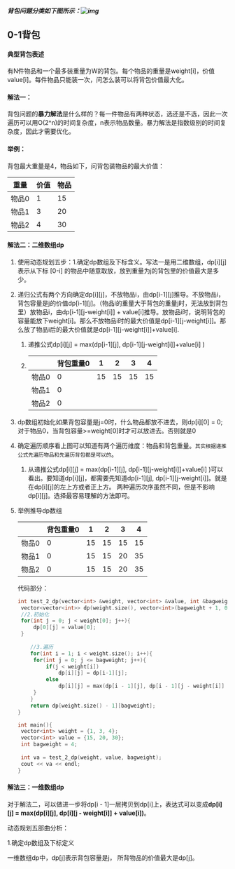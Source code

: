 ##### 背包问题分类如下图所示：![img](D:\工作内容2\md\背包问题图解.png)

## **0-1背包**



#### **典型背包表述**

有N件物品和一个最多装重量为W的背包。每个物品的重量是weight[i]，价值value[i]。每件物品只能装一次，问怎么装可以将背包价值最大化。



#### **解法一**：

背包问题的**暴力解法**是什么样的？每一件物品有两种状态，选还是不选，因此一次遍历可以用O(2^n)的时间复杂度，n表示物品数量。暴力解法是指数级别的时间复杂度，因此才需要优化。

#### **举例**：

背包最大重量是4，物品如下，问背包装物品的最大价值：

| 重量  | 价值 | 物品 |
| ----- | ---- | ---- |
| 物品0 | 1    | 15   |
| 物品1 | 3    | 20   |
| 物品2 | 4    | 30   |



#### **解法二：二维数组dp**

1.   使用动态规划五步：1.确定dp数组及下标含义。写法一是用二维数组，dp[i][j]表示从下标 [0-i] 的物品中随意取放，放到重量为j的背包里的价值最大是多少。

2. 递归公式有两个方向确定dp[i][j]，不放物品i，由dp[i-1][j]推导。不放物品i，背包容量是j的价值dp[i-1][j]。（物品i的重量大于背包的重量j时，无法放到背包里）放物品i，由dp[i-1][j-weight[i]] + value[i]推导。放物品i时，说明背包的容量能放下weight[i]。那么不放物品i时的最大价值是dp[i-1][j-weight[i]]。那么放了物品i后的最大价值就是dp[i-1][j-weight[i]]+value[i].

   1. 递推公式dp[i][j] = max(dp[i-1][j], dp[i-1][j-weight[i]]+value[i] )

   2. |       | 背包重量0 | 1    | 2    | 3    | 4    |
      | ----- | --------- | ---- | ---- | ---- | ---- |
      | 物品0 | 0         | 15   | 15   | 15   | 15   |
      | 物品1 | 0         |      |      |      |      |
      | 物品2 | 0         |      |      |      |      |

3. dp数组初始化如果背包容量是j=0时，什么物品都放不进去，则dp[i][0] = 0;对于物品0，当背包容量>=weight[0]时才可以放进去。否则就是0

4. 确定遍历顺序看上图可以知道有两个遍历维度：物品和背包重量。`其实根据递推公式先遍历物品和先遍历背包都是可以的`。

   1. 从递推公式dp[i][j] = max(dp[i-1][j], dp[i-1][j-weight[i]]+value[i] )可以看出。要知道dp[i][j]，都需要先知道dp[i-1][j], dp[i-1][j-weight[i]]。就是在dp[i][j]的左上方或者正上方。
      两种遍历次序虽然不同，但是不影响dp[i][j]。选择最容易理解的方法即可。

5. 举例推导dp数组

   |       | 背包重量0 | 1    | 2    | 3    | 4    |
   | ----- | --------- | ---- | ---- | ---- | ---- |
   | 物品0 | 0         | 15   | 15   | 15   | 15   |
   | 物品1 | 0         | 15   | 15   | 20   | 35   |
   | 物品2 | 0         | 15   | 15   | 20   | 35   |

   代码部分：

   ```c++
   int test_2_dp(vector<int> &weight, vector<int> &value, int &bagweight){        //1.确定二维数组    
   	vector<vector<int>> dp(weight.size(), vector<int>(bagweight + 1, 0));    	
   	//2.初始化    
   	for(int j = 0; j < weight[0]; j++){        
   		dp[0][j] = value[0];    
   	}   
       
       //3.遍历    
       for(int i = 1; i < weight.size(); i++){        
       	for(int j = 0; j <= bagweight; j++){            
       		if(j < weight[i])                
       			dp[i][j] = dp[i-1][j];            
       		else                
       			dp[i][j] = max(dp[i - 1][j], dp[i - 1][j - weight[i]] + value[i])        
       	}    
       }    
       return dp[weight.size() - 1][bagweight];
   }
   
   int main(){    
   	vector<int> weight = {1, 3, 4};    
   	vector<int> value = {15, 20, 30};    
   	int bagweight = 4;    
   	
   	int va = test_2_dp(weight, value, bagweight);    
   	cout << va << endl;
   }
   
   ```

   

#### **解法三：一维数组dp**

对于解法二，可以做进一步将dp[i - 1]一层拷贝到dp[i]上，表达式可以变成**dp[i][j] = max(dp[i][j], dp[i][j - weight[i]] + value[i])**。

动态规划五部曲分析：

1.确定dp数组及下标定义

一维数组dp中，dp[j]表示背包容量是j， 所背物品的价值最大是dp[j]。